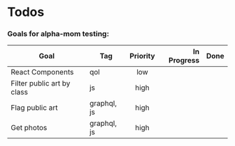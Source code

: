 # Todos

### Goals for alpha-mom testing:
| Goal                       | Tag         | Priority | In Progress | Done |
| -------------------------- | ----------- | :------: | ----------: | ---: |
| React Components           | qol         |   low    |             |      |
| Filter public art by class | js          |   high   |             |      |
| Flag public art            | graphql, js |   high   |             |      |
| Get photos                 | graphql, js |   high   |             |      |